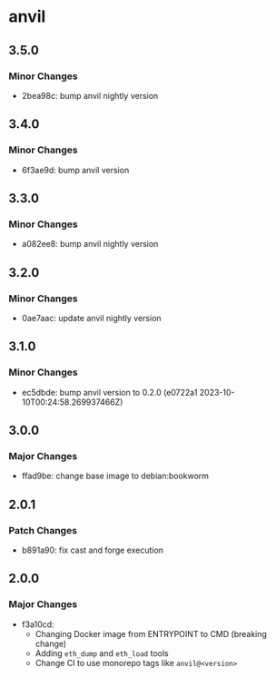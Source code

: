 # anvil

## 3.5.0

### Minor Changes

-   2bea98c: bump anvil nightly version

## 3.4.0

### Minor Changes

-   6f3ae9d: bump anvil version

## 3.3.0

### Minor Changes

-   a082ee8: bump anvil nightly version

## 3.2.0

### Minor Changes

-   0ae7aac: update anvil nightly version

## 3.1.0

### Minor Changes

-   ec5dbde: bump anvil version to 0.2.0 (e0722a1 2023-10-10T00:24:58.269937466Z)

## 3.0.0

### Major Changes

-   ffad9be: change base image to debian:bookworm

## 2.0.1

### Patch Changes

-   b891a90: fix cast and forge execution

## 2.0.0

### Major Changes

-   f3a10cd:
    -   Changing Docker image from ENTRYPOINT to CMD (breaking change)
    -   Adding `eth_dump` and `eth_load` tools
    -   Change CI to use monorepo tags like `anvil@<version>`
